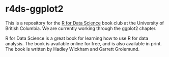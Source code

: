 # r4ds-ggplot2

This is a repository for the [R for Data Science](http://r4ds.had.co.nz/) book club at the University of British Columbia. We are currently working through the ggplot2 chapter.

R for Data Science is a great book for learning how to use R for data analysis. The book is available online for free, and is also available in print. The book is written by Hadley Wickham and Garrett Grolemund.

